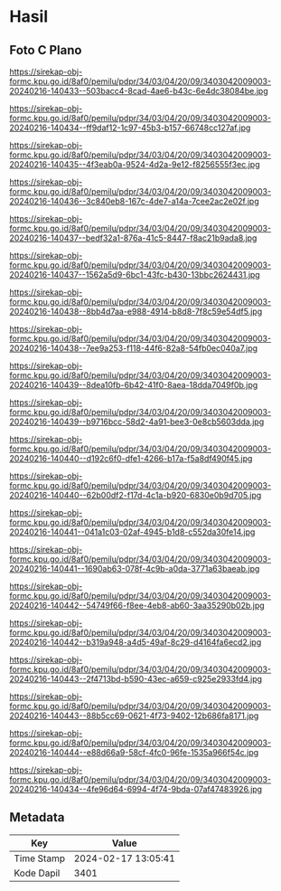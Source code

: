 # Hasil

## Foto C Plano

https://sirekap-obj-formc.kpu.go.id/8af0/pemilu/pdpr/34/03/04/20/09/3403042009003-20240216-140433--503bacc4-8cad-4ae6-b43c-6e4dc38084be.jpg

https://sirekap-obj-formc.kpu.go.id/8af0/pemilu/pdpr/34/03/04/20/09/3403042009003-20240216-140434--ff9daf12-1c97-45b3-b157-66748cc127af.jpg

https://sirekap-obj-formc.kpu.go.id/8af0/pemilu/pdpr/34/03/04/20/09/3403042009003-20240216-140435--4f3eab0a-9524-4d2a-9e12-f8256555f3ec.jpg

https://sirekap-obj-formc.kpu.go.id/8af0/pemilu/pdpr/34/03/04/20/09/3403042009003-20240216-140436--3c840eb8-167c-4de7-a14a-7cee2ac2e02f.jpg

https://sirekap-obj-formc.kpu.go.id/8af0/pemilu/pdpr/34/03/04/20/09/3403042009003-20240216-140437--bedf32a1-876a-41c5-8447-f8ac21b9ada8.jpg

https://sirekap-obj-formc.kpu.go.id/8af0/pemilu/pdpr/34/03/04/20/09/3403042009003-20240216-140437--1562a5d9-6bc1-43fc-b430-13bbc2624431.jpg

https://sirekap-obj-formc.kpu.go.id/8af0/pemilu/pdpr/34/03/04/20/09/3403042009003-20240216-140438--8bb4d7aa-e988-4914-b8d8-7f8c59e54df5.jpg

https://sirekap-obj-formc.kpu.go.id/8af0/pemilu/pdpr/34/03/04/20/09/3403042009003-20240216-140438--7ee9a253-f118-44f6-82a8-54fb0ec040a7.jpg

https://sirekap-obj-formc.kpu.go.id/8af0/pemilu/pdpr/34/03/04/20/09/3403042009003-20240216-140439--8dea10fb-6b42-41f0-8aea-18dda7049f0b.jpg

https://sirekap-obj-formc.kpu.go.id/8af0/pemilu/pdpr/34/03/04/20/09/3403042009003-20240216-140439--b9716bcc-58d2-4a91-bee3-0e8cb5603dda.jpg

https://sirekap-obj-formc.kpu.go.id/8af0/pemilu/pdpr/34/03/04/20/09/3403042009003-20240216-140440--d192c6f0-dfe1-4266-b17a-f5a8df490f45.jpg

https://sirekap-obj-formc.kpu.go.id/8af0/pemilu/pdpr/34/03/04/20/09/3403042009003-20240216-140440--62b00df2-f17d-4c1a-b920-6830e0b9d705.jpg

https://sirekap-obj-formc.kpu.go.id/8af0/pemilu/pdpr/34/03/04/20/09/3403042009003-20240216-140441--041a1c03-02af-4945-b1d8-c552da30fe14.jpg

https://sirekap-obj-formc.kpu.go.id/8af0/pemilu/pdpr/34/03/04/20/09/3403042009003-20240216-140441--1690ab63-078f-4c9b-a0da-3771a63baeab.jpg

https://sirekap-obj-formc.kpu.go.id/8af0/pemilu/pdpr/34/03/04/20/09/3403042009003-20240216-140442--54749f66-f8ee-4eb8-ab60-3aa35290b02b.jpg

https://sirekap-obj-formc.kpu.go.id/8af0/pemilu/pdpr/34/03/04/20/09/3403042009003-20240216-140442--b319a948-a4d5-49af-8c29-d4164fa6ecd2.jpg

https://sirekap-obj-formc.kpu.go.id/8af0/pemilu/pdpr/34/03/04/20/09/3403042009003-20240216-140443--2f4713bd-b590-43ec-a659-c925e2933fd4.jpg

https://sirekap-obj-formc.kpu.go.id/8af0/pemilu/pdpr/34/03/04/20/09/3403042009003-20240216-140443--88b5cc69-0621-4f73-9402-12b686fa8171.jpg

https://sirekap-obj-formc.kpu.go.id/8af0/pemilu/pdpr/34/03/04/20/09/3403042009003-20240216-140444--e88d66a9-58cf-4fc0-96fe-1535a966f54c.jpg

https://sirekap-obj-formc.kpu.go.id/8af0/pemilu/pdpr/34/03/04/20/09/3403042009003-20240216-140434--4fe96d64-6994-4f74-9bda-07af47483926.jpg


## Metadata

| Key        | Value               |
| ---------- | ------------------- |
| Time Stamp | 2024-02-17 13:05:41 |
| Kode Dapil | 3401                |



